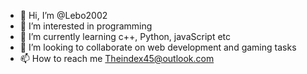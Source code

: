 - 👋 Hi, I’m @Lebo2002
- 👀 I’m interested in programming
- 🌱 I’m currently learning c++, Python, javaScript etc
- 💞️ I’m looking to collaborate on web development and gaming tasks
- 📫 How to reach me Theindex45@outlook.com

<!---
Lebo2002/Lebo2002 is a ✨ special ✨ repository because its `README.md` (this file) appears on your GitHub profile.
You can click the Preview link to take a look at your changes.
--->
